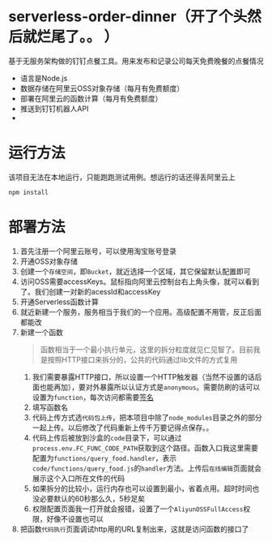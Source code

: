 # serverless-order-dinner（开了个头然后就烂尾了。。 ）
基于无服务架构做的钉钉点餐工具。用来发布和记录公司每天免费晚餐的点餐情况

- 语言是Node.js
- 数据存储在阿里云OSS对象存储（每月有免费额度）
- 部署在阿里云的函数计算（每月有免费额度）
- 推送到钉钉机器人API
- 

# 运行方法
该项目无法在本地运行，只能跑跑测试用例。想运行的话还得丢阿里云上
```
npm install
```

# 部署方法
1. 首先注册一个阿里云账号，可以使用淘宝账号登录
2. 开通OSS对象存储
3. 创建一个`存储空间`，即`Bucket`，就近选择一个区域，其它保留默认配置即可
4. 访问OSS需要accessKeys。鼠标指向阿里云控制台右上角头像，就可以看到了。我们创建一对新的acessId和accessKey
5. 开通Serverless函数计算
6. 就近新建一个服务，服务相当于我们的一个应用。高级配置不用管，反正后面都能改
7. 新建一个函数
    > 函数相当于一个最小执行单元，这里的拆分粒度就见仁见智了。目前我是按照HTTP接口来拆分的，公共的代码通过lib文件的方式复用
    1. 我们需要暴露HTTP接口，所以设置一个HTTP触发器（当然不设置的话后面也能再加），要对外暴露所以认证方式是`anonymous`。需要防刷的话可以设置为`function`，每次访问都需要[签名](https://help.aliyun.com/document_detail/71229.html?spm=5176.8663048.function-trigger.1.48f73edcfaHDTG)
    2. 填写函数名
    3. 代码上传方式选`代码包上传`，把本项目中除了`node_modules`目录之外的部分一起上传。以后修改了代码重新上传千万要记得点保存。。
    4. 代码上传后被放到沙盒的`code`目录下，可以通过`process.env.FC_FUNC_CODE_PATH`获取到这个路径。函数入口我这里需要配置为`functions/query_food.handler`，表示`code/functions/query_food.js`的`handler`方法。上传后`在线编辑`页面就会展示这个入口所在文件的代码
    5. 如果拆分的比较小，运行内存也可以设置到最小，省着点用。超时时间也没必要默认的60秒那么久，5秒足矣
    6. 权限配置页面我一打开就会报错，设置了一个`AliyunOSSFullAccess`权限，好像不设置也可以
8. 把函数`代码执行`页面调试http用的URL复制出来，这就是访问函数的接口了
